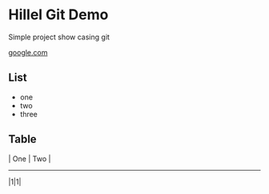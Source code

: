 # Hillel Git Demo

Simple project show casing git

[google.com](google.com)


## List
- one
- two
- three

## Table
| One | Two |
___
|1|1| 